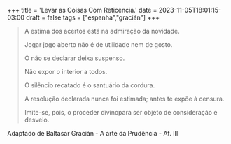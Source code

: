+++
title = 'Levar as Coisas Com Reticência.'
date = 2023-11-05T18:01:15-03:00
draft = false
tags = ["espanha","gracián"]
+++


>A estima dos acertos está na admiração da novidade.
>
>Jogar jogo aberto não é de utilidade nem de gosto.
>
>O não se declarar deixa suspenso.
>
>Não expor o interior a todos.
>
>O silêncio recatado é o santuário da cordura.
>
>A resolução declarada nunca foi estimada; antes te expõe à censura.
>
>Imite-se, pois, o proceder divinopara ser objeto de consideração e desvelo.

Adaptado de Baltasar Gracián - A arte da Prudência - Af. III